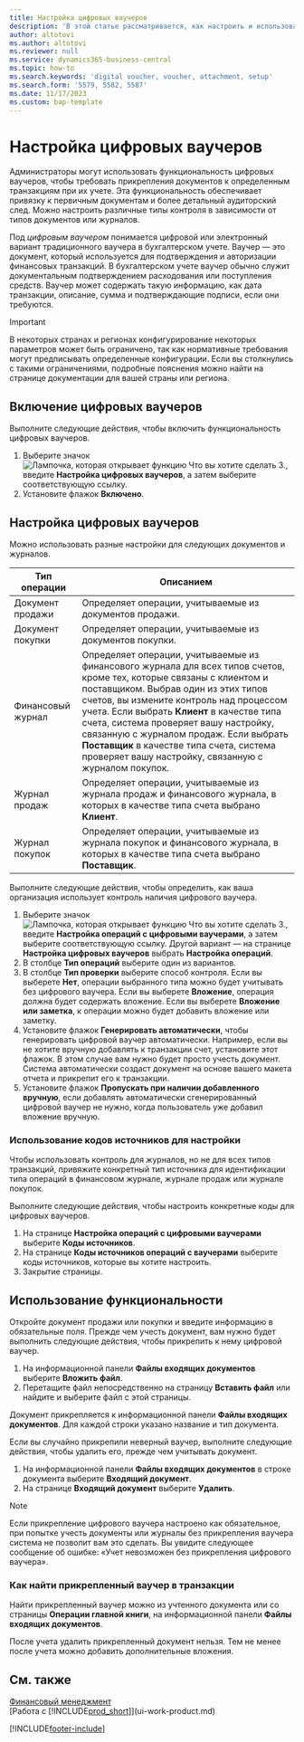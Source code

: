 ```yaml
---
title: Настройка цифровых ваучеров
description: 'В этой статье рассматривается, как настроить и использовать функциональность контроля наличия цифрового ваучера в Microsoft Dynamics 365 Business Central.'
author: altotovi
ms.author: altotovi
ms.reviewer: null
ms.service: dynamics365-business-central
ms.topic: how-to
ms.search.keywords: 'digital voucher, voucher, attachment, setup'
ms.search.form: '5579, 5582, 5587'
ms.date: 11/17/2023
ms.custom: bap-template
---
```


# <a name="set-up-digital-vouchers"></a>Настройка цифровых ваучеров

Администраторы могут использовать функциональность цифровых ваучеров, чтобы требовать прикрепления документов к определенным транзакциям при их учете. Эта функциональность обеспечивает привязку к первичным документам и более детальный аудиторский след. Можно настроить различные типы контроля в зависимости от типов документов или журналов.

Под *цифровым ваучером* понимается цифровой или электронный вариант традиционного ваучера в бухгалтерском учете. Ваучер — это документ, который используется для подтверждения и авторизации финансовых транзакций. В бухгалтерском учете ваучер обычно служит документальным подтверждением расходования или поступления средств. Ваучер может содержать такую информацию, как дата транзакции, описание, сумма и подтверждающие подписи, если они требуются.

> [!IMPORTANT]
> В некоторых странах и регионах конфигурирование некоторых параметров может быть ограничено, так как нормативные требования могут предписывать определенные конфигурации. Если вы столкнулись с такими ограничениями, подробные пояснения можно найти на странице документации для вашей страны или региона.

## <a name="enable-digital-vouchers"></a>Включение цифровых ваучеров

Выполните следующие действия, чтобы включить функциональность цифровых ваучеров.

1. Выберите значок ![Лампочка, которая открывает функцию Что вы хотите сделать 3.](media/ui-search/search_small.png "Что вы хотите сделать"), введите **Настройка цифровых ваучеров**, а затем выберите соответствующую ссылку.
2. Установите флажок **Включено**.

## <a name="set-up-digital-vouchers-1"></a>Настройка цифровых ваучеров

Можно использовать разные настройки для следующих документов и журналов.

| Тип операции | Описанием |
|------------|-------------|
| Документ продажи | Определяет операции, учитываемые из документов продажи. |
| Документ покупки | Определяет операции, учитываемые из документов покупки. |
| Финансовый журнал | Определяет операции, учитываемые из финансового журнала для всех типов счетов, кроме тех, которые связаны с клиентом и поставщиком. Выбрав один из этих типов счетов, вы измените контроль над процессом учета. Если выбрать **Клиент** в качестве типа счета, система проверяет вашу настройку, связанную с журналом продаж. Если выбрать **Поставщик** в качестве типа счета, система проверяет вашу настройку, связанную с журналом покупок. |
| Журнал продаж | Определяет операции, учитываемые из журнала продаж и финансового журнала, в которых в качестве типа счета выбрано **Клиент**. |
| Журнал покупок | Определяет операции, учитываемые из журнала покупок и финансового журнала, в которых в качестве типа счета выбрано **Поставщик**. |

Выполните следующие действия, чтобы определить, как ваша организация использует контроль наличия цифрового ваучера.

1. Выберите значок ![Лампочка, которая открывает функцию Что вы хотите сделать 3.](media/ui-search/search_small.png "Что вы хотите сделать"), введите **Настройка операций с цифровыми ваучерами**, а затем выберите соответствующую ссылку. Другой вариант — на странице **Настройка цифровых ваучеров** выбрать **Настройка операций**.
2. В столбце **Тип операций** выберите один из вариантов.
3. В столбце **Тип проверки** выберите способ контроля. Если вы выберете **Нет**, операции выбранного типа можно будет учитывать без цифрового ваучера. Если вы выберете **Вложение**, операция должна будет содержать вложение. Если вы выберете **Вложение или заметка**, к операции можно будет добавить вложение или заметку. 
4. Установите флажок **Генерировать автоматически**, чтобы генерировать цифровой ваучер автоматически. Например, если вы не хотите вручную добавлять к транзакции счет, установите этот флажок. В этом случае вам нужно будет просто учесть документ. Система автоматически создаст документ на основе вашего макета отчета и прикрепит его к транзакции.
5. Установите флажок **Пропускать при наличии добавленного вручную**, если добавлять автоматически сгенерированный цифровой ваучер не нужно, когда пользователь уже добавил вложение вручную.

### <a name="use-source-codes-for-setup"></a>Использование кодов источников для настройки

Чтобы использовать контроль для журналов, но не для всех типов транзакций, привяжите конкретный тип источника для идентификации типа операций в финансовом журнале, журнале продаж или журнале покупок.

Выполните следующие действия, чтобы настроить конкретные коды для цифровых ваучеров.

1. На странице **Настройка операций с цифровыми ваучерами** выберите **Коды источников**.
2. На странице **Коды источников операций с ваучерами** выберите коды источников, которые вы хотите настроить.
3. Закрытие страницы.

## <a name="use-the-functionality"></a>Использование функциональности

Откройте документ продажи или покупки и введите информацию в обязательные поля. Прежде чем учесть документ, вам нужно будет выполнить следующие действия, чтобы прикрепить к нему цифровой ваучер.

1. На информационной панели **Файлы входящих документов** выберите **Вложить файл**.
2. Перетащите файл непосредственно на страницу **Вставить файл** или найдите и выберите файл с этой страницы.

Документ прикрепляется к информационной панели **Файлы входящих документов**. Для каждой строки указано название и тип документа.

Если вы случайно прикрепили неверный ваучер, выполните следующие действия, чтобы удалить его, прежде чем учитывать документ.

1. На информационной панели **Файлы входящих документов** в строке документа выберите **Входящий документ**.
2. На странице **Входящий документ** выберите **Удалить**.

> [!NOTE]
> Если прикрепление цифрового ваучера настроено как обязательное, при попытке учесть документы или журналы без прикрепления ваучера система не позволит вам это сделать. Вы увидите следующее сообщение об ошибке: «Учет невозможен без прикрепления цифрового ваучера».

### <a name="find-attached-vouchers-in-transactions"></a>Как найти прикрепленный ваучер в транзакции

Найти прикрепленный ваучер можно из учтенного документа или со страницы **Операции главной книги**, на информационной панели **Файлы входящих документов**.

После учета удалить прикрепленный документ нельзя. Тем не менее после учета можно добавить дополнительные вложения.

## <a name="see-also"></a>См. также

[Финансовый менеджмент](finance.md)  
[Работа с [!INCLUDE[prod_short](includes/prod_short.md)]](ui-work-product.md)

[!INCLUDE[footer-include](includes/footer-banner.md)]
